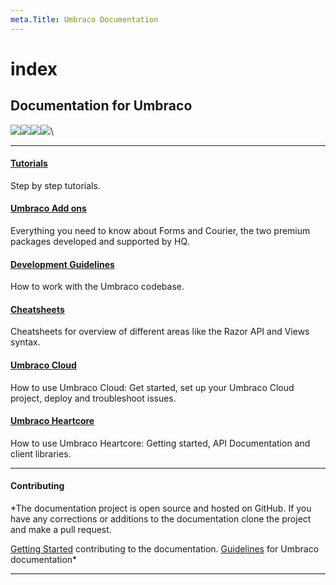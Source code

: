 ```yaml
---
meta.Title: Umbraco Documentation
---
```


# index

## Documentation for Umbraco

[![](images/devices.png)](Getting-Started/)[![](images/code.png)](Implementation/)[![](images/headless.png)](Extending/)[![](images/documents.png)](Reference/)\


***

#### [Tutorials](broken-reference)

Step by step tutorials.

#### [Umbraco Add ons](Add-ons/index.md)

Everything you need to know about Forms and Courier, the two premium packages developed and supported by HQ.

#### [Development Guidelines](Development-Guidelines/index.md)

How to work with the Umbraco codebase.

#### [Cheatsheets](Cheatsheets/index.md)

Cheatsheets for overview of different areas like the Razor API and Views syntax.

#### [Umbraco Cloud](Umbraco-Cloud/)

How to use Umbraco Cloud: Get started, set up your Umbraco Cloud project, deploy and troubleshoot issues.

#### [Umbraco Heartcore](Umbraco-Heartcore/)

How to use Umbraco Heartcore: Getting started, API Documentation and client libraries.

***

#### Contributing

\*The documentation project is open source and hosted on GitHub. If you have any corrections or additions to the documentation clone the project and make a pull request.

[Getting Started](https://github.com/umbraco/UmbracoDocs/blob/master/CONTRIBUTING.md) contributing to the documentation. [Guidelines](https://our.umbraco.com/documentation/Contribute/) for Umbraco documentation\*

***
